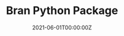 ---
title: Bran Python Package
summary: This is a python module to build confidence intervals bootstrap given a confidence level.
tags:
- Statistics
date: "2021-06-01T00:00:00Z"

# Optional external URL for project (replaces project detail page).
external_link: "https://github.com/sebasjp/bran"

image:
  caption: Bootstrap intervals
  focal_point: Smart
---